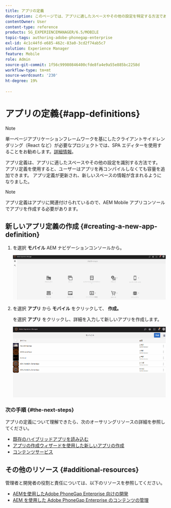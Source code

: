 ```yaml
---
title: アプリの定義
description: このページでは、アプリに適したスペースやその他の設定を特定する方法である、アプリ定義について説明します。 アプリ定義を使用すると、ユーザーはアプリを再コンパイルしなくても容量を追加できます。
contentOwner: User
content-type: reference
products: SG_EXPERIENCEMANAGER/6.5/MOBILE
topic-tags: authoring-adobe-phonegap-enterprise
exl-id: 4c1c44fd-e685-462c-83a0-3cd2f74ab5c7
solution: Experience Manager
feature: Mobile
role: Admin
source-git-commit: 1f56c99980846400cfde8fa4e9a55e885bc2258d
workflow-type: tm+mt
source-wordcount: '230'
ht-degree: 19%

---
```


# アプリの定義{#app-definitions}

>[!NOTE]
>
>単一ページアプリケーションフレームワークを基にしたクライアントサイドレンダリング（React など）が必要なプロジェクトでは、SPA エディターを使用することをお勧めします。[詳細情報](/help/sites-developing/spa-overview.md)。

アプリ定義は、アプリに適したスペースやその他の設定を識別する方法です。 アプリ定義を使用すると、ユーザーはアプリを再コンパイルしなくても容量を追加できます。 アプリ定義が更新され、新しいスペースの情報が含まれるようになりました。

>[!NOTE]
>
>アプリ定義はアプリに関連付けられているので、AEM Mobile アプリコンソールでアプリを作成する必要があります。

## 新しいアプリ定義の作成 {#creating-a-new-app-definition}

1. を選択 **モバイル** AEM ナビゲーションコンソールから。

   ![chlimage_1-170](assets/chlimage_1-170.png)

1. を選択 **アプリ** から **モバイル** をクリックして、 **作成。**

   を選択 **アプリ** をクリックし、詳細を入力して新しいアプリを作成します。

   ![chlimage_1-11](assets/chlimage_1-11.gif)

### 次の手順 {#the-next-steps}

アプリの定義について理解できたら、次のオーサリングリソースの詳細を参照してください。

* [既存のハイブリッドアプリを読み込む](/help/mobile/phonegap-adding-content-to-imported-app.md)
* [アプリの作成ウィザードを使用した新しいアプリの作成](/help/mobile/phonegap-create-new-app.md)
* [コンテンツサービス](/help/mobile/develop-content-as-a-service.md)

## その他のリソース {#additional-resources}

管理者と開発者の役割と責任については、以下のリソースを参照してください。

* [AEMを使用したAdobe PhoneGap Enterprise 向けの開発](/help/mobile/developing-in-phonegap.md)
* [AEM を使用した Adobe PhoneGap Enterprise のコンテンツの管理](/help/mobile/administer-phonegap.md)
